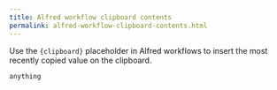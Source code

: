 ```yaml
---
title: Alfred workflow clipboard contents
permalink: alfred-workflow-clipboard-contents.html
---
```


Use the `{clipboard}` placeholder in Alfred workflows to insert the most recently copied value on the clipboard.

```text
anything
```

